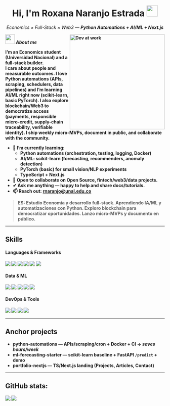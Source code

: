 <h1 align="center"><b>Hi, I'm Roxana Naranjo Estrada</b> <img src="https://media3.giphy.com/media/v1.Y2lkPTc5MGI3NjExaXI1cHpyY21mMGV4dHE2N3Y4OXczZDZhdGp2OXhlOGU5bmUzcHBkZCZlcD12MV9pbnRlcm5hbF9naWZfYnlfaWQmY3Q9Zw/jp2KXzsPtoKFG/giphy.gif" width="35"></h1>
<p align="center"><i> Economics × Full-Stack × Web3 — <b>Python Automations + AI/ML + Next.js</i></p>

<img align="right" width="300" alt="Dev at work" src="https://media4.giphy.com/media/v1.Y2lkPTc5MGI3NjExbnZjbTAzZ2VqMHVrNDd5N3M4aHhmYmUzMXJ1OHkycHdybjdrbHZmaiZlcD12MV9pbnRlcm5hbF9naWZfYnlfaWQmY3Q9Zw/HzPtbOKyBoBFsK4hyc/giphy.gif" />

<img src="https://media4.giphy.com/media/v1.Y2lkPTc5MGI3NjExbnZjbTAzZ2VqMHVrNDd5N3M4aHhmYmUzMXJ1OHkycHdybjdrbHZmaiZlcD12MV9pbnRlcm5hbF9naWZfYnlfaWQmY3Q9Zw/HzPtbOKyBoBFsK4hyc/giphy.gif" width="30">&nbsp;***About me***

I’m an **Economics student (Universidad Nacional)** and a **full-stack builder**.  
I care about people **and** measurable outcomes. I love **Python automations** (APIs, scraping, schedulers, data pipelines) and I’m learning **AI/ML** right now (scikit-learn, basic **PyTorch**). I also explore **blockchain/Web3** to **democratize access** (payments, responsible micro-credit, supply-chain traceability, verifiable identity). I ship weekly **micro-MVPs**, document in public, and collaborate with the community.

- 🌱 I’m currently learning:
  - **Python automations** (orchestration, testing, logging, Docker)
  - **AI/ML**: scikit-learn (forecasting, recommenders, anomaly detection)
  - **PyTorch (basic)** for small vision/NLP experiments
  - **TypeScript + Next.js**
- 👯 Open to collaborate on **Open Source**, fintech/web3/data projects.
- ✔ Ask me anything — happy to help and share docs/tutorials.
- 📫 Reach out: <a href="rnaranjo@unal.edu.co">rnaranjo@unal.edu.co</a>

> **ES:** Estudio **Economía** y desarrollo **full-stack**. **Aprendiendo IA/ML y automatizaciones con Python**. Exploro **blockchain** para democratizar oportunidades. Lanzo **micro-MVPs** y documento en público.

---

## Skills
<h4> Languages & Frameworks </h4>
<span>
  <img src="https://img.shields.io/badge/HTML5-E34F26?style=for-the-badge&logo=html5&logoColor=white">
  <img src="https://img.shields.io/badge/CSS3-1572B6?style=for-the-badge&logo=css3&logoColor=white">
  <img src="https://img.shields.io/badge/JavaScript-F7DF1E?style=for-the-badge&logo=javascript&logoColor=black">
  <img src="https://img.shields.io/badge/TypeScript-3178C6?style=for-the-badge&logo=typescript&logoColor=white">
  <img src="https://img.shields.io/badge/Next.js-000000?style=for-the-badge&logo=nextdotjs&logoColor=white">
  <img src="https://img.shields.io/badge/Python-3670A0?style=for-the-badge&logo=python&logoColor=ffdd54">
</span>

<h4> Data & ML </h4>
<span>
  <img src="https://img.shields.io/badge/SQL-336791?style=for-the-badge&logo=postgresql&logoColor=white">
  <img src="https://img.shields.io/badge/NoSQL-47A248?style=for-the-badge&logo=mongodb&logoColor=white">
  <img src="https://img.shields.io/badge/scikit--learn-F7931E?style=for-the-badge&logo=scikitlearn&logoColor=white">
  <img src="https://img.shields.io/badge/PyTorch-EE4C2C?style=for-the-badge&logo=pytorch&logoColor=white">
  <img src="https://img.shields.io/badge/Pandas-150458?style=for-the-badge&logo=pandas&logoColor=white">
</span>

<h4> DevOps & Tools </h4>
<span>
  <img src="https://img.shields.io/badge/Docker-2496ED?style=for-the-badge&logo=docker&logoColor=white">
  <img src="https://img.shields.io/badge/FastAPI-009688?style=for-the-badge&logo=fastapi&logoColor=white">
  <img src="https://img.shields.io/badge/Git-F05032?style=for-the-badge&logo=git&logoColor=white">
  <img src="https://img.shields.io/badge/GitHub-181717?style=for-the-badge&logo=github&logoColor=white">
</span>

---

## Anchor projects
- **python-automations** — APIs/scraping/cron + Docker + CI → *saves hours/week*
- **ml-forecasting-starter** — scikit-learn baseline + **FastAPI** `/predict` + demo
- **portfolio-nextjs** — TS/Next.js landing (Projects, Articles, Contact)

---

<h2>GitHub stats:</h2>

[![](https://github-readme-stats.vercel.app/api?username=<your-github-user>&show_icons=true&theme=tokyonight&hide_border=true&locale=en)](https://github.com/<your-github-user>)
[![](https://github-readme-streak-stats.herokuapp.com/?user=<your-github-user>&theme=material-palenight)](https://github.com/<your-github-user>)

